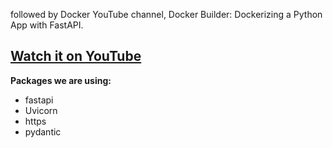 <!--
 * @Author: clingxin
 * @Date: 2021-02-05 18:01:30
 * @LastEditors: clingxin
 * @LastEditTime: 2021-05-03 12:19:53
 * @FilePath: /python-web-fastapi-docker/README.md
-->

followed by Docker YouTube channel, Docker Builder: Dockerizing a Python App with FastAPI.
## [Watch it on YouTube](https://www.youtube.com/watch?v=qQNGw_m8t0Y)

**Packages we are using:**

- fastapi
- Uvicorn
- https
- pydantic
